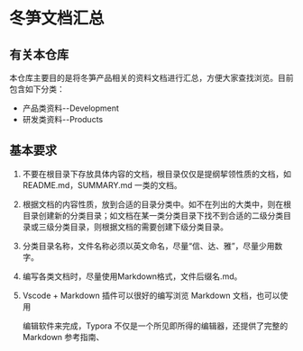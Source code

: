 # 冬笋文档汇总



## 有关本仓库

本仓库主要目的是将冬笋产品相关的资料文档进行汇总，方便大家查找浏览。目前包含如下分类：

- 产品类资料--Development
- 研发类资料--Products



## 基本要求

1. 不要在根目录下存放具体内容的文档，根目录仅仅是提纲挈领性质的文档，如 README.md，SUMMARY.md 一类的文档。

2. 根据文档的内容性质，放到合适的目录分类中。如不在列出的大类中，则在根目录创建新的分类目录；如文档在某一类分类目录下找不到合适的二级分类目录或三级分类目录，则根据文档的需要创建下级分类目录。

3. 分类目录名称，文件名称必须以英文命名，尽量“信、达、雅”，尽量少用数字。

4. 编写各类文档时，尽量使用Markdown格式，文件后缀名.md。

5. Vscode + Markdown 插件可以很好的编写浏览 Markdown 文档，也可以使用 

   [Typora]: https://www.typora.io/	"Typora"

   编辑软件来完成，Typora 不仅是一个所见即所得的编辑器，还提供了完整的 Markdown 参考指南、





